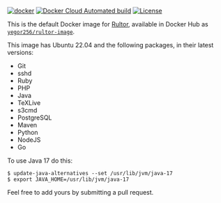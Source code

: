 [![docker](https://github.com/yegor256/rultor-image/actions/workflows/docker.yml/badge.svg)](https://github.com/yegor256/rultor-image/actions/workflows/docker.yml)
[![Docker Cloud Automated build](https://img.shields.io/docker/cloud/automated/yegor256/rultor-image)](https://hub.docker.com/r/yegor256/rultor-image)
[![License](https://img.shields.io/badge/license-MIT-green.svg)](https://github.com/yegor256/total/rultor-image/master/LICENSE.txt)

This is the default Docker image for [Rultor](https://www.rultor.com), available in
Docker Hub as [`yegor256/rultor-image`](https://hub.docker.com/r/yegor256/rultor-image).

This image has Ubuntu 22.04 and the following packages, in their latest versions:

  * Git
  * sshd
  * Ruby
  * PHP
  * Java
  * TeXLive
  * s3cmd
  * PostgreSQL
  * Maven
  * Python
  * NodeJS
  * Go

To use Java 17 do this:

```
$ update-java-alternatives --set /usr/lib/jvm/java-17
$ export JAVA_HOME=/usr/lib/jvm/java-17
```

Feel free to add yours by submitting a pull request.
